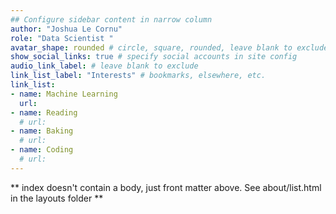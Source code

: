 ```yaml
---
## Configure sidebar content in narrow column
author: "Joshua Le Cornu"
role: "Data Scientist "
avatar_shape: rounded # circle, square, rounded, leave blank to exclude
show_social_links: true # specify social accounts in site config
audio_link_label: # leave blank to exclude
link_list_label: "Interests" # bookmarks, elsewhere, etc.
link_list:
- name: Machine Learning
  url: 
- name: Reading
  # url: 
- name: Baking
  # url: 
- name: Coding
  # url: 
---
```


** index doesn't contain a body, just front matter above.
See about/list.html in the layouts folder **